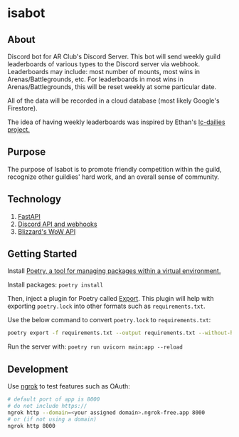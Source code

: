 # isabot

## About

Discord bot for AR Club's Discord Server. This bot will send weekly guild leaderboards of various types to the Discord server via webhook. Leaderboards may include: most number of mounts, most wins in Arenas/Battlegrounds, etc. For leaderboards in most wins in Arenas/Battlegrounds, this will be reset weekly at some particular date.

All of the data will be recorded in a cloud database (most likely Google's Firestore).

The idea of having weekly leaderboards was inspired by Ethan's [lc-dailies project.](https://github.com/acmcsufoss/lc-dailies)


## Purpose

The purpose of Isabot is to promote friendly competition within the guild, recognize other guildies' hard work, and an overall sense of community.   

## Technology

1. [FastAPI](https://fastapi.tiangolo.com/)
2. [Discord API and webhooks](https://discord.com/developers/docs/intro)
3. [Blizzard's WoW API](https://develop.battle.net/documentation/world-of-warcraft)

## Getting Started

Install [Poetry, a tool for managing packages within a virtual environment.](https://python-poetry.org/)

Install packages: `poetry install`

Then, inject a plugin for Poetry called [Export](https://github.com/python-poetry/poetry-plugin-export). This plugin will help with exporting `poetry.lock` into other formats such as `requirements.txt`.

Use the below command to convert `poetry.lock` to `requirements.txt`:

```bash
poetry export -f requirements.txt --output requirements.txt --without-hashes
```

Run the server with: `poetry run uvicorn main:app --reload`

## Development

Use [ngrok](https://ngrok.com/) to test features such as OAuth:

```bash
# default port of app is 8000
# do not include https://
ngrok http --domain=<your assigned domain>.ngrok-free.app 8000
# or (if not using a domain)
ngrok http 8000
```
